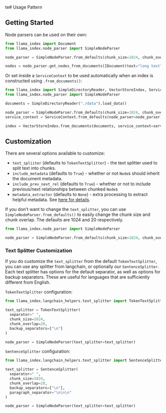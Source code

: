 te# Usage Pattern

## Getting Started

Node parsers can be used on their own:

```python
from llama_index import Document
from llama_index.node_parser import SimpleNodeParser

node_parser = SimpleNodeParser.from_defaults(chunk_size=1024, chunk_overlap=20)

nodes = node_parser.get_nodes_from_documents([Document(text="long text")], show_progress=False)
```

Or set inside a `ServiceContext` to be used automatically when an index is constructed using `.from_documents()`:

```python
from llama_index import SimpleDirectoryReader, VectorStoreIndex, ServiceContext
from llama_index.node_parser import SimpleNodeParser

documents = SimpleDirectoryReader("./data").load_data()

node_parser = SimpleNodeParser.from_defaults(chunk_size=1024, chunk_overlap=20)
service_context = ServiceContext.from_defaults(node_parser=node_parser)

index = VectorStoreIndex.from_documents(documents, service_context=service_context)
```

## Customization

There are several options available to customize:

- `text_spliiter` (defaults to `TokenTextSplitter`) - the text splitter used to split text into chunks.
- `include_metadata` (defaults to `True`) - whether or not `Node`s should inherit the document metadata.
- `include_prev_next_rel` (defaults to `True`) - whether or not to include previous/next relationships between chunked `Node`s
- `metadata_extractor` (defaults to `None`) - extra processing to extract helpful metadata. See [here for details](/core_modules/data_modules/documents_and_nodes/usage_metadata_extractor.md).

If you don't want to change the `text_splitter`, you can use `SimpleNodeParser.from_defaults()` to easily change the chunk size and chunk overlap. The defaults are 1024 and 20 respectively.

```python
from llama_index.node_parser import SimpleNodeParser

node_parser = SimpleNodeParser.from_defaults(chunk_size=1024, chunk_overlap=20)
```

### Text Splitter Customization

If you do customize the `text_splitter` from the default `TokenTextSplitter`, you can use any splitter from langchain, or optionally our `SentenceSplitter`. Each text splitter has options for the default separator, as well as options for backup separators. These are useful for languages that are sufficiently different from English.

`TokenTextSplitter` configuration:

```python
from llama_index.langchain_helpers.text_splitter import TokenTextSplitter

text_splitter = TokenTextSplitter(
  separator=" ",
  chunk_size=1024,
  chunk_overlap=20,
  backup_separators=["\n"]
)

node_parser = SimpleNodeParser(text_splitter=text_splitter)
```

`SentenceSplitter` configuration:

```python
from llama_index.langchain_helpers.text_splitter import SentenceSplitter

text_splitter = SentenceSplitter(
  separator=" ",
  chunk_size=1024,
  chunk_overlap=20,
  backup_separators=["\n"],
  paragraph_separator="\n\n\n"
)

node_parser = SimpleNodeParser(text_splitter=text_splitter)
```
